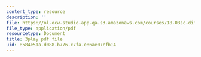 ```yaml
---
content_type: resource
description: ''
file: https://ol-ocw-studio-app-qa.s3.amazonaws.com/courses/18-03sc-differential-equations-fall-2011/8584e51ad088b776c7fae86ae07cfb14_fkGAF5jHjdY.pdf
file_type: application/pdf
resourcetype: Document
title: 3play pdf file
uid: 8584e51a-d088-b776-c7fa-e86ae07cfb14
---
```

